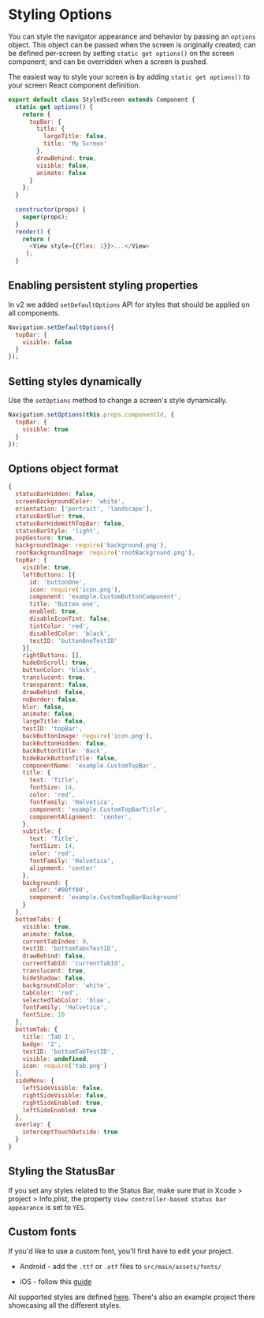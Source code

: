 # Styling Options

You can style the navigator appearance and behavior by passing an `options` object. This object can be passed when the screen is originally created; can be defined per-screen by setting `static get options()` on the screen component; and can be overridden when a screen is pushed.

The easiest way to style your screen is by adding `static get options()` to your screen React component definition.

```js
export default class StyledScreen extends Component {
  static get options() {
    return {
      topBar: {
        title: {
          largeTitle: false,
          title: 'My Screen'
        },
        drawBehind: true,
        visible: false,
        animate: false
      }
    };
  }
  
  constructor(props) {
    super(props);
  }
  render() {
    return (
      <View style={{flex: 1}}>...</View>
     );
  }
```

## Enabling persistent styling properties
In v2 we added `setDefaultOptions` API for styles that should be applied on all components.

```js
Navigation.setDefaultOptions({
  topBar: {
    visible: false
  }
});
```

## Setting styles dynamically
Use the `setOptions` method to change a screen's style dynamically.

```js
Navigation.setOptions(this.props.componentId, {
  topBar: {
    visible: true
  }
});
```

## Options object format

```js
{
  statusBarHidden: false,
  screenBackgroundColor: 'white',
  orientation: ['portrait', 'landscape'],
  statusBarBlur: true,
  statusBarHideWithTopBar: false,
  statusBarStyle: 'light',
  popGesture: true,
  backgroundImage: require('background.png'),
  rootBackgroundImage: require('rootBackground.png'),
  topBar: {
    visible: true,
    leftButtons: [{
      id: 'buttonOne',
      icon: require('icon.png'),
      component: 'example.CustomButtonComponent',
      title: 'Button one',
      enabled: true,
      disableIconTint: false,
      tintColor: 'red',
      disabledColor: 'black',
      testID: 'buttonOneTestID'
    }],
    rightButtons: [],
    hideOnScroll: true,
    buttonColor: 'black',
    translucent: true,
    transparent: false,
    drawBehind: false,
    noBorder: false,
    blur: false,
    animate: false,
    largeTitle: false,
    testID: 'topBar',
    backButtonImage: require('icon.png'),
    backButtonHidden: false,
    backButtonTitle: 'Back',
    hideBackButtonTitle: false,
    componentName: 'example.CustomTopBar',
    title: {
      text: 'Title',
      fontSize: 14,
      color: 'red',
      fontFamily: 'Halvetica',
      component: 'example.CustomTopBarTitle',
      componentAlignment: 'center',
    },
    subtitle: {
      text: 'Title',
      fontSize: 14,
      color: 'red',
      fontFamily: 'Halvetica',
      alignment: 'center'
    },
    background: {
      color: '#00ff00',
      component: 'example.CustomTopBarBackground'
    }
  },
  bottomTabs: {
    visible: true,
    animate: false,
    currentTabIndex: 0,
    testID: 'bottomTabsTestID',
    drawBehind: false,
    currentTabId: 'currentTabId',
    translucent: true,
    hideShadow: false,
    backgroundColor: 'white',
    tabColor: 'red',
    selectedTabColor: 'blue',
    fontFamily: 'Halvetica',
    fontSize: 10
  },
  bottomTab: {
    title: 'Tab 1',
    badge: '2',
    testID: 'bottomTabTestID',
    visible: undefined,
    icon: require('tab.png')
  },
  sideMenu: {
    leftSideVisible: false,
    rightSideVisible: false,
    rightSideEnabled: true,
    leftSideEnabled: true
  },
  overlay: {
    interceptTouchOutside: true
  }
}
```

## Styling the StatusBar
If you set any styles related to the Status Bar, make sure that in Xcode > project > Info.plist, the property `View controller-based status bar appearance` is set to `YES`.

## Custom fonts
If you'd like to use a custom font, you'll first have to edit your project.

* Android - add the `.ttf` or `.otf` files to `src/main/assets/fonts/`

* iOS - follow this [guide](https://medium.com/@dabit3/adding-custom-fonts-to-react-native-b266b41bff7f)

All supported styles are defined [here](https://github.com/wix/react-native-controllers#styling-navigation). There's also an example project there showcasing all the different styles.